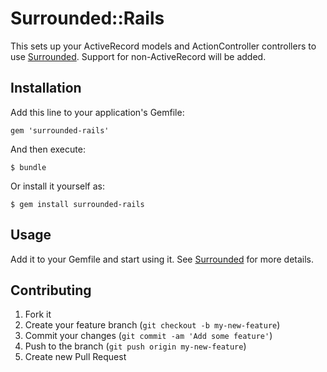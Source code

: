 # Surrounded::Rails

This sets up your ActiveRecord models and ActionController controllers to use [Surrounded](http://github.com/saturnflyer/surrounded).
Support for non-ActiveRecord will be added.

## Installation

Add this line to your application's Gemfile:

    gem 'surrounded-rails'

And then execute:

    $ bundle

Or install it yourself as:

    $ gem install surrounded-rails

## Usage

Add it to your Gemfile and start using it. See [Surrounded](https://github.com/saturnflyer/surrounded) for more details.

## Contributing

1. Fork it
2. Create your feature branch (`git checkout -b my-new-feature`)
3. Commit your changes (`git commit -am 'Add some feature'`)
4. Push to the branch (`git push origin my-new-feature`)
5. Create new Pull Request

